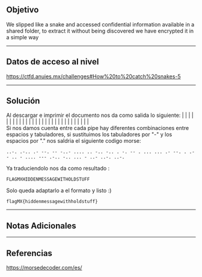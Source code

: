 ## Objetivo 

We slipped like a snake and accessed confidential information available in a shared folder, to extract it without being discovered we have encrypted it in a simple way

---
## Datos de acceso al nivel 

https://ctfd.anuies.mx/challenges#How%20to%20catch%20snakes-5

---
## Solución 
Al descargar e imprimir el documento nos da como salida  lo siguiente:
  	 | 	  | 	|		 |		|	  	|    |  |	  |	  | |	 |		| |   |   | 	|		 | | 		|  |	|    |			| 	  |	  |   |	|  	|  	 |  	 	
Si nos damos cuenta entre cada pipe hay diferentes combinaciones entre espacios y tabuladores, si sustituimos los tabuladores por "-" y los espacios por "." nos saldria el siguiente codigo morse:

	..-. .-.. .- --. -- -..- .... .. -.. -.. . -. -- . ... ... .- --. . .-- .. - .... --- .-.. -.. ... - ..- ..-. ..-.
Ya traduciendolo nos da como resultado :
	
	FLAGMXHIDDENMESSAGEWITHOLDSTUFF
Solo queda adaptarlo a el formato y listo :)

	flagMX{hiddenmessagewithholdstuff}

---
## Notas Adicionales 

---
## Referencias 
https://morsedecoder.com/es/
